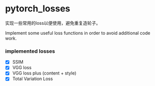 # pytorch_losses



实现一些常用的loss以便使用，避免重复造轮子。

Implement some useful loss functions in order to avoid additional code work.

### implemented losses

- [x] SSIM
- [x] VGG loss
- [x] VGG loss plus (content + style)
- [x] Total Variation Loss